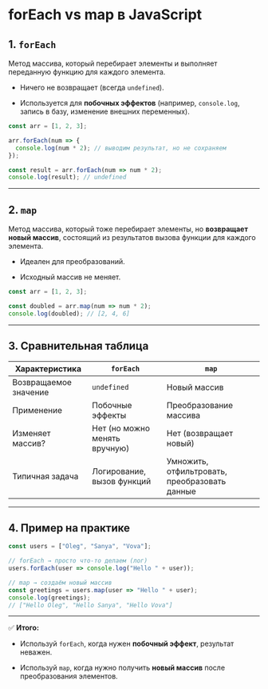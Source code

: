 # forEach vs map в JavaScript

## 1. **`forEach`**

Метод массива, который перебирает элементы и выполняет переданную функцию для каждого элемента.

- Ничего не возвращает (всегда `undefined`).
    
- Используется для **побочных эффектов** (например, `console.log`, запись в базу, изменение внешних переменных).
    

```js
const arr = [1, 2, 3];

arr.forEach(num => {
  console.log(num * 2); // выводим результат, но не сохраняем
});

const result = arr.forEach(num => num * 2);
console.log(result); // undefined
```

---

## 2. **`map`**

Метод массива, который тоже перебирает элементы, но **возвращает новый массив**, состоящий из результатов вызова функции для каждого элемента.

- Идеален для преобразований.
    
- Исходный массив не меняет.
    

```js
const arr = [1, 2, 3];

const doubled = arr.map(num => num * 2);
console.log(doubled); // [2, 4, 6]
```

---

## 3. Сравнительная таблица

|Характеристика|`forEach`|`map`|
|---|---|---|
|Возвращаемое значение|`undefined`|Новый массив|
|Применение|Побочные эффекты|Преобразование массива|
|Изменяет массив?|Нет (но можно менять вручную)|Нет (возвращает новый)|
|Типичная задача|Логирование, вызов функций|Умножить, отфильтровать, преобразовать данные|

---

## 4. Пример на практике

```js
const users = ["Oleg", "Sanya", "Vova"];

// forEach → просто что-то делаем (лог)
users.forEach(user => console.log("Hello " + user));

// map → создаём новый массив
const greetings = users.map(user => "Hello " + user);
console.log(greetings);
// ["Hello Oleg", "Hello Sanya", "Hello Vova"]
```

---

✅ **Итого:**

- Используй `forEach`, когда нужен **побочный эффект**, результат неважен.
    
- Используй `map`, когда нужно получить **новый массив** после преобразования элементов.
    
